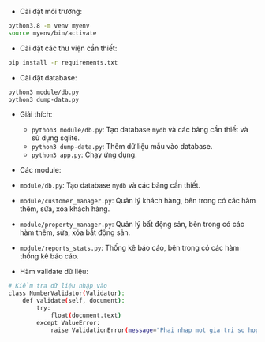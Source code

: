 - Cài đặt môi trường: 

``` bash
python3.8 -m venv myenv
source myenv/bin/activate
```

- Cài đặt các thư viện cần thiết:

``` bash
pip install -r requirements.txt
```


- Cài đặt database: 


``` bash 
python3 module/db.py
python3 dump-data.py
```


- Giải thích: 

    - `python3 module/db.py`: Tạo database `mydb` và các bảng cần thiết và sử dụng sqlite.
    - `python3 dump-data.py`: Thêm dữ liệu mẫu vào database.
    - `python3 app.py`: Chạy ứng dụng.

- Các module: 
- `module/db.py`: Tạo database `mydb` và các bảng cần thiết.
- `module/customer_manager.py`: Quản lý khách hàng, bên trong có các hàm thêm, sửa, xóa khách hàng.
- `module/property_manager.py`: Quản lý bất động sản, bên trong có các hàm thêm, sửa, xóa bất động sản.
- `module/reports_stats.py`: Thống kê báo cáo, bên trong có các hàm thống kê báo cáo.


- Hàm validate dữ liệu: 

``` bash
# Kiểm tra dữ liệu nhập vào
class NumberValidator(Validator):
    def validate(self, document):
        try:
            float(document.text)
        except ValueError:
            raise ValidationError(message="Phai nhap mot gia tri so hop le", cursor_position=len(document.text))
```

